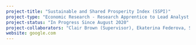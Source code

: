 ```yaml
---
project-title: "Sustainable and Shared Prosperity Index (SSPI)"
project-type: "Economic Research - Research Apprentice to Lead Analyst and Project Manager"
project-status: "In Progress Since August 2020"
project-collaborators: "Clair Brown (Supervisor), Ekaterina Federova, Sangcheol Moon, Tai Lohrer, Uma Krishnaswammy, Ryusuke Kondo, FINISH LIST"
website: google.com
---
```

